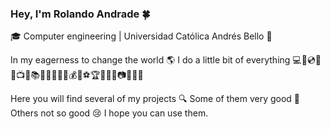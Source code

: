 ### Hey, I'm Rolando Andrade 🍀

🎓 Computer engineering | Universidad Católica Andrés Bello 🔰

In my eagerness to change the world 🌎 I do a little bit of everything  💻📱💿🎥🎵📺🎨📚🎹🔭🔬💊🔮💰🚀⚽🏆🚩💯🗻📷💭📆🐼

Here you will find several of my projects 🔍 Some of them very good 🤩 Others not so good 😢 I hope you can use them.

<!--
**RolandoAndrade/RolandoAndrade** is a ✨ _special_ ✨ repository because its `README.md` (this file) appears on your GitHub profile.


Here are some ideas to get you started:


- 🌱 I’m currently learning ...
- 👯 I’m looking to collaborate on ...
- 🤔 I’m looking for help with ...
- 💬 Ask me about ...
- 📫 How to reach me: ...
- 😄 Pronouns: ...
- ⚡ Fun fact: ...
-->
